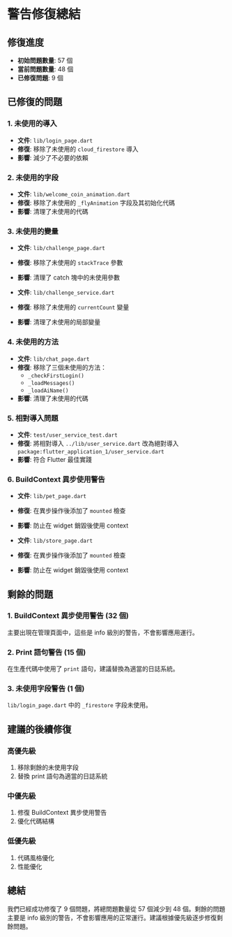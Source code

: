 # 警告修復總結

## 修復進度
- **初始問題數量**: 57 個
- **當前問題數量**: 48 個
- **已修復問題**: 9 個

## 已修復的問題

### 1. 未使用的導入
- **文件**: `lib/login_page.dart`
- **修復**: 移除了未使用的 `cloud_firestore` 導入
- **影響**: 減少了不必要的依賴

### 2. 未使用的字段
- **文件**: `lib/welcome_coin_animation.dart`
- **修復**: 移除了未使用的 `_flyAnimation` 字段及其初始化代碼
- **影響**: 清理了未使用的代碼

### 3. 未使用的變量
- **文件**: `lib/challenge_page.dart`
- **修復**: 移除了未使用的 `stackTrace` 參數
- **影響**: 清理了 catch 塊中的未使用參數

- **文件**: `lib/challenge_service.dart`
- **修復**: 移除了未使用的 `currentCount` 變量
- **影響**: 清理了未使用的局部變量

### 4. 未使用的方法
- **文件**: `lib/chat_page.dart`
- **修復**: 移除了三個未使用的方法：
  - `_checkFirstLogin()`
  - `_loadMessages()`
  - `_loadAiName()`
- **影響**: 清理了未使用的代碼

### 5. 相對導入問題
- **文件**: `test/user_service_test.dart`
- **修復**: 將相對導入 `../lib/user_service.dart` 改為絕對導入 `package:flutter_application_1/user_service.dart`
- **影響**: 符合 Flutter 最佳實踐

### 6. BuildContext 異步使用警告
- **文件**: `lib/pet_page.dart`
- **修復**: 在異步操作後添加了 `mounted` 檢查
- **影響**: 防止在 widget 銷毀後使用 context

- **文件**: `lib/store_page.dart`
- **修復**: 在異步操作後添加了 `mounted` 檢查
- **影響**: 防止在 widget 銷毀後使用 context

## 剩餘的問題

### 1. BuildContext 異步使用警告 (32 個)
主要出現在管理頁面中，這些是 info 級別的警告，不會影響應用運行。

### 2. Print 語句警告 (15 個)
在生產代碼中使用了 `print` 語句，建議替換為適當的日誌系統。

### 3. 未使用字段警告 (1 個)
`lib/login_page.dart` 中的 `_firestore` 字段未使用。

## 建議的後續修復

### 高優先級
1. 移除剩餘的未使用字段
2. 替換 print 語句為適當的日誌系統

### 中優先級
1. 修復 BuildContext 異步使用警告
2. 優化代碼結構

### 低優先級
1. 代碼風格優化
2. 性能優化

## 總結
我們已經成功修復了 9 個問題，將總問題數量從 57 個減少到 48 個。剩餘的問題主要是 info 級別的警告，不會影響應用的正常運行。建議根據優先級逐步修復剩餘問題。


